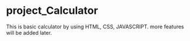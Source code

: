 # project_Calculator
This is basic calculator by using HTML, CSS, JAVASCRIPT. more features will be added later.
